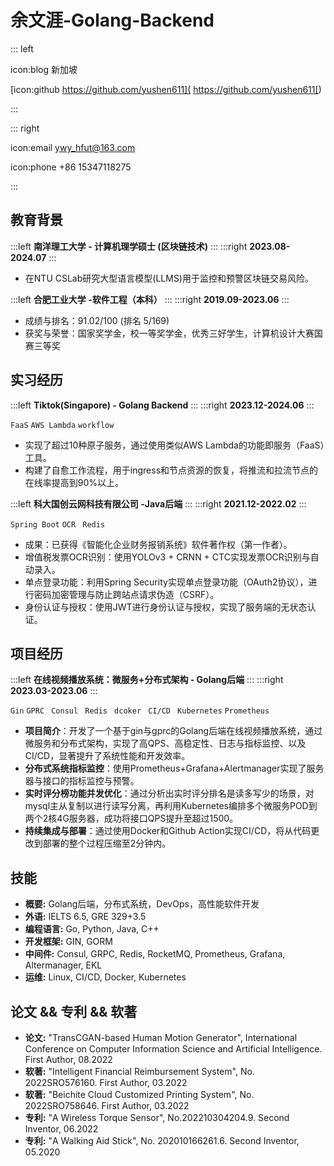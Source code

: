 # 余文涯-Golang-Backend

::: left

icon:blog 新加坡

[icon:github   https://github.com/yushen611](  https://github.com/yushen611[)


:::

::: right

icon:email   ywy_hfut@163.com

icon:phone +86 15347118275

:::



## 教育背景

:::left
**南洋理工大学 - 计算机理学硕士 (区块链技术)**
:::
:::right
**2023.08-2024.07**
:::

- 在NTU CSLab研究大型语言模型(LLMS)用于监控和预警区块链交易风险。

:::left
**合肥工业大学 -软件工程（本科）**
:::
:::right
**2019.09-2023.06**
:::

- 成绩与排名：91.02/100 (排名 5/169)
- 获奖与荣誉：国家奖学金，校一等奖学金，优秀三好学生，计算机设计大赛国赛三等奖




## 实习经历
:::left
**Tiktok(Singapore) - Golang Backend**
:::
:::right
**2023.12-2024.06**
:::

`FaaS` `AWS Lambda` `workflow` 

* 实现了超过10种原子服务，通过使用类似AWS Lambda的功能即服务（FaaS）工具。
* 构建了自愈工作流程，用于ingress和节点资源的恢复，将推流和拉流节点的在线率提高到90%以上。

:::left
**科大国创云网科技有限公司 -Java后端**
:::
:::right
**2021.12-2022.02**
:::

`Spring Boot` `OCR `  `Redis ` 


- 成果：已获得《智能化企业财务报销系统》软件著作权（第一作者）。
- 增值税发票OCR识别：使用YOLOv3 + CRNN + CTC实现发票OCR识别与自动录入。
- 单点登录功能：利用Spring Security实现单点登录功能（OAuth2协议），进行密码加密管理与防止跨站点请求伪造（CSRF）。
- 身份认证与授权：使用JWT进行身份认证与授权，实现了服务端的无状态认证。




## 项目经历
:::left
**在线视频播放系统：微服务+分布式架构 - Golang后端**
:::
:::right
**2023.03-2023.06**
:::

`Gin` `GPRC `  `Consul ` `Redis ` `dcoker ` `CI/CD ` `Kubernetes` `Prometheus`

- **项目简介**：开发了一个基于gin与gprc的Golang后端在线视频播放系统，通过微服务和分布式架构，实现了高QPS、高稳定性、日志与指标监控、以及CI/CD，显著提升了系统性能和开发效率。
- **分布式系统指标监控**：使用Prometheus+Grafana+Alertmanager实现了服务器与接口的指标监控与预警。
- **实时评分榜功能并发优化**：通过分析出实时评分排名是读多写少的场景，对mysql主从复制以进行读写分离，再利用Kubernetes编排多个微服务POD到两个2核4G服务器，成功将接口QPS提升至超过1500。
- **持续集成与部署**：通过使用Docker和Github Action实现CI/CD，将从代码更改到部署的整个过程压缩至2分钟内。



## 技能 

- **概要:** Golang后端，分布式系统，DevOps，高性能软件开发
- **外语:** IELTS 6.5, GRE 329+3.5
- **编程语言:** Go, Python, Java, C++
- **开发框架:** GIN, GORM
- **中间件:** Consul, GRPC, Redis, RocketMQ, Prometheus, Grafana, Altermanager, EKL
- **运维:** Linux, CI/CD, Docker, Kubernetes



## 论文 && 专利 && 软著

- **论文:** "TransCGAN-based Human Motion Generator", International Conference on Computer Information Science and Artificial Intelligence. First Author, 08.2022
- **软著:** "Intelligent Financial Reimbursement System", No. 2022SRO576160. First Author, 03.2022
- **软著:** "Beichite Cloud Customized Printing System", No. 2022SRO758646. First Author, 03.2022
- **专利:** "A Wireless Torque Sensor", No.202210304204.9. Second Inventor, 06.2022
- **专利:** "A Walking Aid Stick", No. 202010166261.6. Second Inventor, 05.2020